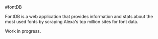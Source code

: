 #fontDB

FontDB is a web application that provides information and stats about the most used fonts by scraping Alexa's top million sites for font data.

Work in progress.

